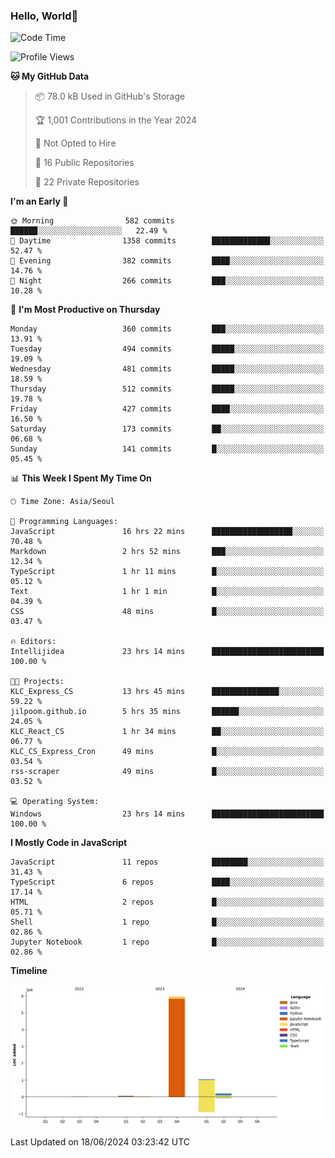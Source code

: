 
### Hello, World🐤

<!--START_SECTION:waka-->
![Code Time](http://img.shields.io/badge/Code%20Time-421%20hrs%2010%20mins-blue)

![Profile Views](http://img.shields.io/badge/Profile%20Views-8-blue)

**🐱 My GitHub Data** 

> 📦 78.0 kB Used in GitHub's Storage 
 > 
> 🏆 1,001 Contributions in the Year 2024
 > 
> 🚫 Not Opted to Hire
 > 
> 📜 16 Public Repositories 
 > 
> 🔑 22 Private Repositories 
 > 
**I'm an Early 🐤** 

```text
🌞 Morning                582 commits         ██████░░░░░░░░░░░░░░░░░░░   22.49 % 
🌆 Daytime                1358 commits        █████████████░░░░░░░░░░░░   52.47 % 
🌃 Evening                382 commits         ████░░░░░░░░░░░░░░░░░░░░░   14.76 % 
🌙 Night                  266 commits         ███░░░░░░░░░░░░░░░░░░░░░░   10.28 % 
```
📅 **I'm Most Productive on Thursday** 

```text
Monday                   360 commits         ███░░░░░░░░░░░░░░░░░░░░░░   13.91 % 
Tuesday                  494 commits         █████░░░░░░░░░░░░░░░░░░░░   19.09 % 
Wednesday                481 commits         █████░░░░░░░░░░░░░░░░░░░░   18.59 % 
Thursday                 512 commits         █████░░░░░░░░░░░░░░░░░░░░   19.78 % 
Friday                   427 commits         ████░░░░░░░░░░░░░░░░░░░░░   16.50 % 
Saturday                 173 commits         ██░░░░░░░░░░░░░░░░░░░░░░░   06.68 % 
Sunday                   141 commits         █░░░░░░░░░░░░░░░░░░░░░░░░   05.45 % 
```


📊 **This Week I Spent My Time On** 

```text
🕑︎ Time Zone: Asia/Seoul

💬 Programming Languages: 
JavaScript               16 hrs 22 mins      ██████████████████░░░░░░░   70.48 % 
Markdown                 2 hrs 52 mins       ███░░░░░░░░░░░░░░░░░░░░░░   12.34 % 
TypeScript               1 hr 11 mins        █░░░░░░░░░░░░░░░░░░░░░░░░   05.12 % 
Text                     1 hr 1 min          █░░░░░░░░░░░░░░░░░░░░░░░░   04.39 % 
CSS                      48 mins             █░░░░░░░░░░░░░░░░░░░░░░░░   03.47 % 

🔥 Editors: 
Intellijidea             23 hrs 14 mins      █████████████████████████   100.00 % 

🐱‍💻 Projects: 
KLC_Express_CS           13 hrs 45 mins      ███████████████░░░░░░░░░░   59.22 % 
jilpoom.github.io        5 hrs 35 mins       ██████░░░░░░░░░░░░░░░░░░░   24.05 % 
KLC_React_CS             1 hr 34 mins        ██░░░░░░░░░░░░░░░░░░░░░░░   06.77 % 
KLC_CS_Express_Cron      49 mins             █░░░░░░░░░░░░░░░░░░░░░░░░   03.54 % 
rss-scraper              49 mins             █░░░░░░░░░░░░░░░░░░░░░░░░   03.52 % 

💻 Operating System: 
Windows                  23 hrs 14 mins      █████████████████████████   100.00 % 
```

**I Mostly Code in JavaScript** 

```text
JavaScript               11 repos            ████████░░░░░░░░░░░░░░░░░   31.43 % 
TypeScript               6 repos             ████░░░░░░░░░░░░░░░░░░░░░   17.14 % 
HTML                     2 repos             █░░░░░░░░░░░░░░░░░░░░░░░░   05.71 % 
Shell                    1 repo              █░░░░░░░░░░░░░░░░░░░░░░░░   02.86 % 
Jupyter Notebook         1 repo              █░░░░░░░░░░░░░░░░░░░░░░░░   02.86 % 
```



**Timeline**

![Lines of Code chart](https://raw.githubusercontent.com/jilpoom/jilpoom/main/assets/bar_graph.png)


 Last Updated on 18/06/2024 03:23:42 UTC
<!--END_SECTION:waka-->
